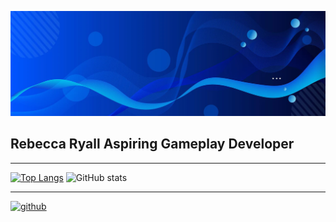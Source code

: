 ![Graduate of BSc (Hons) in Games Development](https://github.com/Bubbles76/Bubbles76/blob/main/blue-abstract-banner-background_181182-20850.jpg)

## Rebecca Ryall Aspiring Gameplay Developer
------------------------------------------------------------------

[![Top Langs](https://github-readme-stats.vercel.app/api/top-langs/?username=Bubbles76)](https://github.com/anuraghazra/github-readme-stats)
![GitHub stats](https://github-readme-stats.vercel.app/api?username=Bubbles76&show_icons=true)  


----------------------------------------------------------------------------------------------
[<img src='https://cdn.jsdelivr.net/npm/simple-icons@3.0.1/icons/github.svg' alt='github' height='250'>](https://github.com/Bubbles76) 

<!--
**Bubbles76/Bubbles76** is a ✨ _special_ ✨ repository because its `README.md` (this file) appears on your GitHub profile.

Here are some ideas to get you started:

- 🔭 I’m currently working on ...
- 🌱 I’m currently learning ...
- 👯 I’m looking to collaborate on ..
- 🤔 I’m looking for help with ...
- 💬 Ask me about ...
- 📫 How to reach me: ...
- 😄 Pronouns: ...
- ⚡ Fun fact: ...
-->
